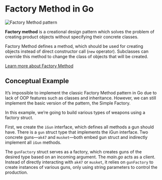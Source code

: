 **Factory Method** in Go
========================

![Factory Method pattern](https://refactoring.guru/images/patterns/content/factory-method/factory-method-en.png)

**Factory method** is a creational design pattern which solves the problem of creating product objects without specifying their concrete classes.

Factory Method defines a method, which should be used for creating objects instead of direct constructor call (`new` operator). Subclasses can override this method to change the class of objects that will be created.

[Learn more about Factory Method](https://refactoring.guru/design-patterns/factory-method)

Conceptual Example
------------------

It’s impossible to implement the classic Factory Method pattern in Go due to lack of OOP features such as classes and inheritance. However, we can still implement the basic version of the pattern, the Simple Factory.

In this example, we’re going to build various types of weapons using a factory struct.

First, we create the `iGun` interface, which defines all methods a gun should have. There is a `gun` struct type that implements the iGun interface. Two concrete guns—`ak47` and `musket`—both embed gun struct and indirectly implement all `iGun` methods.

The `gunFactory` struct serves as a factory, which creates guns of the desired type based on an incoming argument. The _main.go_ acts as a client. Instead of directly interacting with `ak47` or `musket`, it relies on `gunFactory` to create instances of various guns, only using string parameters to control the production.